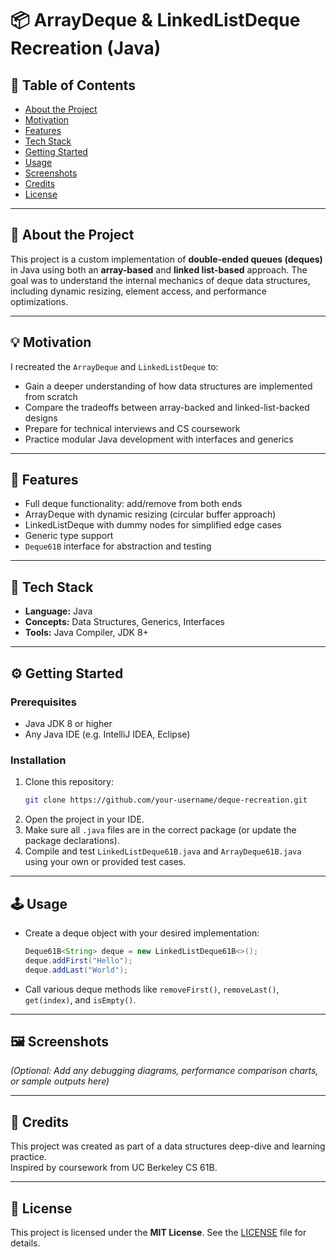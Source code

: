 # 📦 ArrayDeque & LinkedListDeque Recreation (Java)

## 📌 Table of Contents

- [About the Project](#about-the-project)
- [Motivation](#motivation)
- [Features](#features)
- [Tech Stack](#tech-stack)
- [Getting Started](#getting-started)
- [Usage](#usage)
- [Screenshots](#screenshots)
- [Credits](#credits)
- [License](#license)

---

## 📖 About the Project

This project is a custom implementation of **double-ended queues (deques)** in Java using both an **array-based** and **linked list-based** approach. The goal was to understand the internal mechanics of deque data structures, including dynamic resizing, element access, and performance optimizations.

---

## 💡 Motivation

I recreated the `ArrayDeque` and `LinkedListDeque` to:
- Gain a deeper understanding of how data structures are implemented from scratch
- Compare the tradeoffs between array-backed and linked-list-backed designs
- Prepare for technical interviews and CS coursework
- Practice modular Java development with interfaces and generics

---

## 🌟 Features

- Full deque functionality: add/remove from both ends
- ArrayDeque with dynamic resizing (circular buffer approach)
- LinkedListDeque with dummy nodes for simplified edge cases
- Generic type support
- `Deque61B` interface for abstraction and testing

---

## 🧰 Tech Stack

- **Language:** Java
- **Concepts:** Data Structures, Generics, Interfaces
- **Tools:** Java Compiler, JDK 8+

---

## ⚙️ Getting Started

### Prerequisites

- Java JDK 8 or higher
- Any Java IDE (e.g. IntelliJ IDEA, Eclipse)

### Installation

1. Clone this repository:
   ```bash
   git clone https://github.com/your-username/deque-recreation.git
   ```
2. Open the project in your IDE.
3. Make sure all `.java` files are in the correct package (or update the package declarations).
4. Compile and test `LinkedListDeque61B.java` and `ArrayDeque61B.java` using your own or provided test cases.

---

## 🕹️ Usage

- Create a deque object with your desired implementation:
   ```java
   Deque61B<String> deque = new LinkedListDeque61B<>();
   deque.addFirst("Hello");
   deque.addLast("World");
   ```
- Call various deque methods like `removeFirst()`, `removeLast()`, `get(index)`, and `isEmpty()`.

---

## 🖼️ Screenshots

*(Optional: Add any debugging diagrams, performance comparison charts, or sample outputs here)*

---

## 🙌 Credits

This project was created as part of a data structures deep-dive and learning practice.  
Inspired by coursework from UC Berkeley CS 61B.

---

## 📜 License

This project is licensed under the **MIT License**. See the [LICENSE](LICENSE) file for details.
